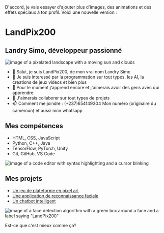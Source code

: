 D'accord, je vais essayer d'ajouter plus d'images, des animations et des effets spéciaux à ton profil. Voici une nouvelle version :

# LandPix200
## Landry Simo, développeur passionné

![image of a pixelated landscape with a moving sun and clouds](https://media.giphy.com/media/3o6Ztqg0yT8x7Qf9kc/giphy.gif)

- 👋 Salut, je suis LandPix200, de mon vrai nom Landry Simo.
- 👀 Je suis interessé par la programmation sur tout types. les AI, la creations de jeux videos et bien plus
- 🌱 Pour le moment j'apprend encore et j'aimerais avoir des gens avec qui apprendre
- 💞️ J'aimerais collaborer sur tout types de projets 
- 📫 Comment me joindre : (+237)654149304 Mon numéro (originaire du cameroun) et aussi mon whatsapp

## Mes compétences
- HTML, CSS, JavaScript
- Python, C++, Java
- TensorFlow, PyTorch, Unity
- Git, GitHub, VS Code

![image of a code editor with syntax highlighting and a cursor blinking](https://media.giphy.com/media/26tn33aiTi1jkl6H6/giphy.gif)

## Mes projets
- [Un jeu de plateforme en pixel art](https://github.com/LandPix200/pixel-platformer)
- [Une application de reconnaissance faciale](https://github.com/LandPix200/face-recognition-app)
- [Un chatbot intelligent](https://github.com/LandPix200/smart-chatbot)

![image of a face detection algorithm with a green box around a face and a label saying "LandPix200"](https://media.giphy.com/media/l0MYt5jPR6QX5pnqM/giphy.gif)

Est-ce que c'est mieux comme ça?